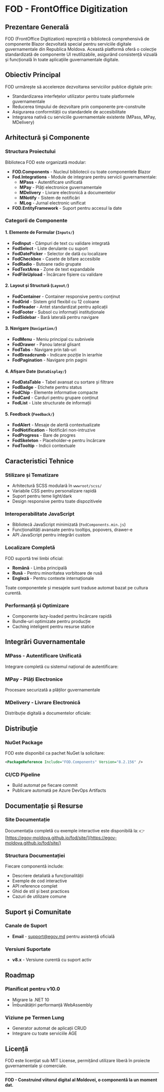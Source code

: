 # FOD - FrontOffice Digitization

## Prezentare Generală

FOD (FrontOffice Digitization) reprezintă o bibliotecă comprehensivă de componente Blazor dezvoltată special pentru serviciile digitale guvernamentale din Republica Moldova. Această platformă oferă o colecție standardizată de componente UI reutilizabile, asigurând consistență vizuală și funcțională în toate aplicațiile guvernamentale digitale.

## Obiectiv Principal

FOD urmărește să accelereze dezvoltarea serviciilor publice digitale prin:
- Standardizarea interfețelor utilizator pentru toate platformele guvernamentale
- Reducerea timpului de dezvoltare prin componente pre-construite
- Asigurarea conformității cu standardele de accesibilitate
- Integrarea nativă cu serviciile guvernamentale existente (MPass, MPay, MDelivery)

## Arhitectură și Componente

### Structura Proiectului

Biblioteca FOD este organizată modular:

- **FOD.Components** - Nucleul bibliotecii cu toate componentele Blazor
- **Fod.Integrations** - Module de integrare pentru servicii guvernamentale:
  - **MPass** - Autentificare unificată
  - **MPay** - Plăți electronice guvernamentale
  - **MDelivery** - Livrare electronică a documentelor
  - **MNotify** - Sistem de notificări
  - **MLog** - Jurnal electronic unificat
- **FOD.EntityFramework** - Suport pentru accesul la date

### Categorii de Componente

#### 1. Elemente de Formular (`Inputs/`)
- **FodInput** - Câmpuri de text cu validare integrată
- **FodSelect** - Liste derulante cu suport
- **FodDatePicker** - Selector de dată cu localizare
- **FodCheckbox** - Casete de bifare accesibile
- **FodRadio** - Butoane radio grupate
- **FodTextArea** - Zone de text expandabile
- **FodFileUpload** - Încărcare fișiere cu validare

#### 2. Layout și Structură (`Layout/`)
- **FodContainer** - Container responsive pentru conținut
- **FodGrid** - Sistem grid flexibil cu 12 coloane
- **FodHeader** - Antet standardizat pentru aplicații
- **FodFooter** - Subsol cu informații instituționale
- **FodSidebar** - Bară laterală pentru navigare

#### 3. Navigare (`Navigation/`)
- **FodMenu** - Meniu principal cu subnivele
- **FodDrawer** - Panou lateral glisant
- **FodTabs** - Navigare prin tab-uri
- **FodBreadcrumb** - Indicare poziție în ierarhie
- **FodPagination** - Navigare prin pagini

#### 4. Afișare Date (`DataDisplay/`)
- **FodDataTable** - Tabel avansat cu sortare și filtrare
- **FodBadge** - Etichete pentru status
- **FodChip** - Elemente informative compacte
- **FodCard** - Carduri pentru grupare conținut
- **FodList** - Liste structurate de informații

#### 5. Feedback (`Feedback/`)
- **FodAlert** - Mesaje de alertă contextualizate
- **FodNotification** - Notificări non-intruzive
- **FodProgress** - Bare de progres
- **FodSkeleton** - Placeholder-e pentru încărcare
- **FodTooltip** - Indicii contextuale

## Caracteristici Tehnice

### Stilizare și Tematizare
- Arhitectură SCSS modulară în `wwwroot/scss/`
- Variabile CSS pentru personalizare rapidă
- Suport pentru teme light/dark
- Design responsive pentru toate dispozitivele

### Interoperabilitate JavaScript
- Bibliotecă JavaScript minimizată (`FodComponents.min.js`)
- Funcționalități avansate pentru tooltips, popovers, drawer-e
- API JavaScript pentru integrări custom

### Localizare Completă
FOD suportă trei limbi oficial:
- **Română** - Limba principală
- **Rusă** - Pentru minoritatea vorbitoare de rusă
- **Engleză** - Pentru contexte internaționale

Toate componentele și mesajele sunt traduse automat bazat pe cultura curentă.

### Performanță și Optimizare
- Componente lazy-loaded pentru încărcare rapidă
- Bundle-uri optimizate pentru producție
- Caching inteligent pentru resurse statice

## Integrări Guvernamentale

### MPass - Autentificare Unificată
Integrare completă cu sistemul național de autentificare:

### MPay - Plăți Electronice
Procesare securizată a plăților guvernamentale

### MDelivery - Livrare Electronică
Distribuție digitală a documentelor oficiale:

## Distribuție

### NuGet Package
FOD este disponibil ca pachet NuGet la solicitare:
```xml
<PackageReference Include="FOD.Components" Version="8.2.156" />
```

### CI/CD Pipeline
- Build automat pe fiecare commit
- Publicare automată pe Azure DevOps Artifacts

## Documentație și Resurse

### Site Documentație
Documentația completă cu exemple interactive este disponibilă la:
👉 [https://egov-moldova.github.io/fod/site/](https://egov-moldova.github.io/fod/site/)

### Structura Documentației
Fiecare componentă include:
- Descriere detaliată a funcționalității
- Exemple de cod interactive
- API reference complet
- Ghid de stil și best practices
- Cazuri de utilizare comune


## Suport și Comunitate

### Canale de Suport
- **Email** - support@egov.md pentru asistență oficială

### Versiuni Suportate
- **v8.x** - Versiune curentă cu suport activ

## Roadmap

### Planificat pentru v10.0
- Migrare la .NET 10
- Îmbunătățiri performanță WebAssembly

### Viziune pe Termen Lung
- Generator automat de aplicații CRUD
- Integrare cu toate serviciile AGE

## Licență

FOD este licențiat sub MIT License, permițând utilizare liberă în proiecte guvernamentale și comerciale.

---

**FOD - Construind viitorul digital al Moldovei, o componentă la un moment dat.**